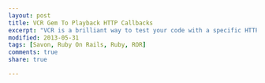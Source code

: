 ```yaml
---
layout: post
title: VCR Gem To Playback HTTP Callbacks
excerpt: "VCR is a brilliant way to test your code with a specific HTTP response, time and time again."
modified: 2013-05-31
tags: [Savon, Ruby On Rails, Ruby, ROR]
comments: true
share: true

---
```



